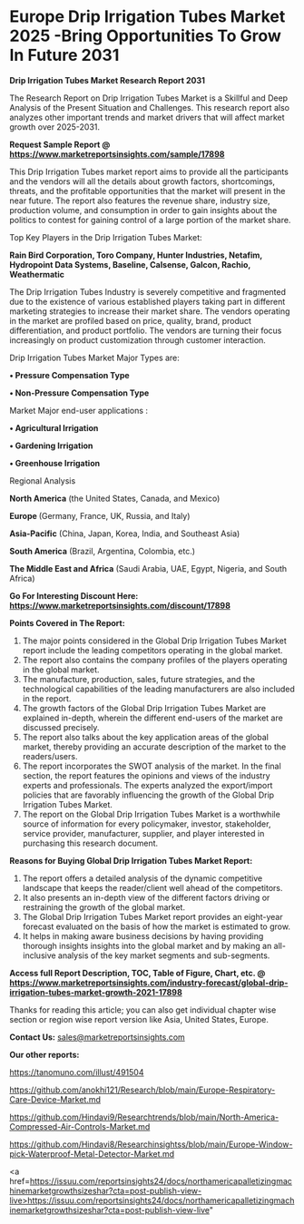 # Europe Drip Irrigation Tubes Market 2025 -Bring Opportunities To Grow In Future 2031

<strong>Drip Irrigation Tubes Market Research Report 2031</strong>

The Research Report on Drip Irrigation Tubes Market is a Skillful and Deep Analysis of the Present Situation and Challenges. This research report also analyzes other important trends and market drivers that will affect market growth over 2025-2031.

<strong>Request Sample Report @ <a href=https://www.marketreportsinsights.com/sample/17898>https://www.marketreportsinsights.com/sample/17898</a></strong>

This Drip Irrigation Tubes market report aims to provide all the participants and the vendors will all the details about growth factors, shortcomings, threats, and the profitable opportunities that the market will present in the near future. The report also features the revenue share, industry size, production volume, and consumption in order to gain insights about the politics to contest for gaining control of a large portion of the market share.

Top Key Players in the Drip Irrigation Tubes Market:

<strong>Rain Bird Corporation, Toro Company, Hunter Industries, Netafim, Hydropoint Data Systems, Baseline, Calsense, Galcon, Rachio, Weathermatic</strong>

The Drip Irrigation Tubes Industry is severely competitive and fragmented due to the existence of various established players taking part in different marketing strategies to increase their market share. The vendors operating in the market are profiled based on price, quality, brand, product differentiation, and product portfolio. The vendors are turning their focus increasingly on product customization through customer interaction.

Drip Irrigation Tubes Market Major Types are:

<strong>• Pressure Compensation Type

• Non-Pressure Compensation Type</strong>

Market Major end-user applications :

<strong>• Agricultural Irrigation

• Gardening Irrigation

• Greenhouse Irrigation</strong>

Regional Analysis

</u><strong><b>North America</b></strong> (the United States, Canada, and Mexico)

<strong><b>Europe </b></strong>(Germany, France, UK, Russia, and Italy)

<strong><b>Asia-Pacific</b></strong> (China, Japan, Korea, India, and Southeast Asia)

<strong><b>South America</b></strong> (Brazil, Argentina, Colombia, etc.)

<strong><b>The Middle East and Africa</b></strong> (Saudi Arabia, UAE, Egypt, Nigeria, and South Africa)

<strong>Go For Interesting Discount Here: <a href=https://www.marketreportsinsights.com/discount/17898>https://www.marketreportsinsights.com/discount/17898</a></strong>

<strong>Points Covered in The Report:</strong>
<ol>
  <li>The major points considered in the Global Drip Irrigation Tubes Market report include the leading competitors operating in the global market.</li>
  <li>The report also contains the company profiles of the players operating in the global market.</li>
  <li>The manufacture, production, sales, future strategies, and the technological capabilities of the leading manufacturers are also included in the report.</li>
  <li>The growth factors of the Global Drip Irrigation Tubes Market are explained in-depth, wherein the different end-users of the market are discussed precisely.</li>
  <li>The report also talks about the key application areas of the global market, thereby providing an accurate description of the market to the readers/users.</li>
  <li>The report incorporates the SWOT analysis of the market. In the final section, the report features the opinions and views of the industry experts and professionals. The experts analyzed the export/import policies that are favorably influencing the growth of the Global Drip Irrigation Tubes Market.</li>
  <li>The report on the Global Drip Irrigation Tubes Market is a worthwhile source of information for every policymaker, investor, stakeholder, service provider, manufacturer, supplier, and player interested in purchasing this research document.</li>
</ol>
<strong>Reasons for Buying Global Drip Irrigation Tubes Market Report:</strong>

<ol>
  <li>The report offers a detailed analysis of the dynamic competitive landscape that keeps the reader/client well ahead of the competitors.</li>
  <li>It also presents an in-depth view of the different factors driving or restraining the growth of the global market.</li>
  <li>The Global Drip Irrigation Tubes Market report provides an eight-year forecast evaluated on the basis of how the market is estimated to grow.</li>
  <li>It helps in making aware business decisions by having providing thorough insights insights into the global market and by making an all-inclusive analysis of the key market segments and sub-segments.</li>
</ol>
<strong>Access full Report Description, TOC, Table of Figure, Chart, etc. @ <a href=https://www.marketreportsinsights.com/industry-forecast/global-drip-irrigation-tubes-market-growth-2021-17898>https://www.marketreportsinsights.com/industry-forecast/global-drip-irrigation-tubes-market-growth-2021-17898</a></strong>


Thanks for reading this article; you can also get individual chapter wise section or region wise report version like Asia, United States, Europe.

<strong>Contact Us:</strong>
sales@marketreportsinsights.com

<strong>Our other reports:</strong>

<a href=https://tanomuno.com/illust/491504>https://tanomuno.com/illust/491504</a>

<a href=https://github.com/anokhi121/Research/blob/main/Europe-Respiratory-Care-Device-Market.md>https://github.com/anokhi121/Research/blob/main/Europe-Respiratory-Care-Device-Market.md</a>

<a href=https://github.com/Hindavi9/Researchtrends/blob/main/North-America-Compressed-Air-Controls-Market.md>https://github.com/Hindavi9/Researchtrends/blob/main/North-America-Compressed-Air-Controls-Market.md</a>

<a href=https://github.com/Hindavi8/Researchinsightss/blob/main/Europe-Window-pick-Waterproof-Metal-Detector-Market.md>https://github.com/Hindavi8/Researchinsightss/blob/main/Europe-Window-pick-Waterproof-Metal-Detector-Market.md</a>

<a href=https://issuu.com/reportsinsights24/docs/northamericapalletizingmachinemarketgrowthsizeshar?cta=post-publish-view-live>https://issuu.com/reportsinsights24/docs/northamericapalletizingmachinemarketgrowthsizeshar?cta=post-publish-view-live</a>"
